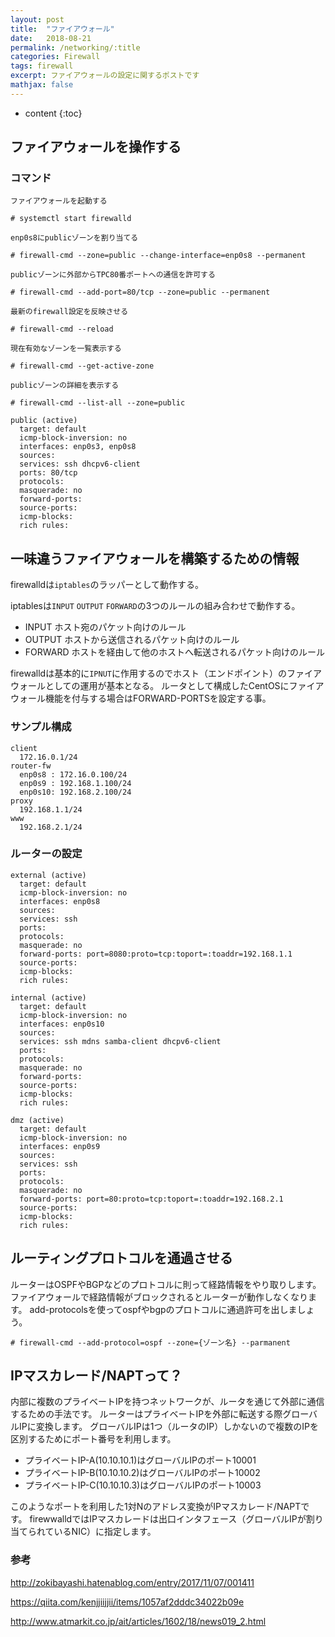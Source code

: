 ```yaml
---
layout: post
title:  "ファイアウォール"
date:   2018-08-21
permalink: /networking/:title
categories: Firewall
tags: firewall
excerpt: ファイアウォールの設定に関するポストです
mathjax: false
---
```


* content
{:toc}

## ファイアウォールを操作する

### コマンド

```
ファイアウォールを起動する

# systemctl start firewalld
```

```
enp0s8にpublicゾーンを割り当てる

# firewall-cmd --zone=public --change-interface=enp0s8 --permanent
```

```
publicゾーンに外部からTPC80番ポートへの通信を許可する

# firewall-cmd --add-port=80/tcp --zone=public --permanent
```

```
最新のfirewall設定を反映させる

# firewall-cmd --reload
```

```
現在有効なゾーンを一覧表示する

# firewall-cmd --get-active-zone
```

```
publicゾーンの詳細を表示する

# firewall-cmd --list-all --zone=public

public (active)
  target: default
  icmp-block-inversion: no
  interfaces: enp0s3, enp0s8
  sources:
  services: ssh dhcpv6-client
  ports: 80/tcp
  protocols:
  masquerade: no
  forward-ports:
  source-ports:
  icmp-blocks:
  rich rules:
```


## 一味違うファイアウォールを構築するための情報

firewalldは`iptables`のラッパーとして動作する。

iptablesは`INPUT` `OUTPUT` `FORWARD`の3つのルールの組み合わせで動作する。

- INPUT ホスト宛のパケット向けのルール
- OUTPUT ホストから送信されるパケット向けのルール
- FORWARD ホストを経由して他のホストへ転送されるパケット向けのルール

firewalldは基本的に`IPNUT`に作用するのでホスト（エンドポイント）のファイアウォールとしての運用が基本となる。
ルータとして構成したCentOSにファイアウォール機能を付与する場合はFORWARD-PORTSを設定する事。

### サンプル構成
```
client
  172.16.0.1/24
router-fw
  enp0s8 : 172.16.0.100/24
  enp0s9 : 192.168.1.100/24
  enp0s10: 192.168.2.100/24
proxy
  192.168.1.1/24
www
  192.168.2.1/24
```
### ルーターの設定

```
external (active)
  target: default
  icmp-block-inversion: no
  interfaces: enp0s8
  sources:
  services: ssh
  ports:
  protocols:
  masquerade: no
  forward-ports: port=8080:proto=tcp:toport=:toaddr=192.168.1.1
  source-ports:
  icmp-blocks:
  rich rules:

internal (active)
  target: default
  icmp-block-inversion: no
  interfaces: enp0s10
  sources:
  services: ssh mdns samba-client dhcpv6-client
  ports:
  protocols:
  masquerade: no
  forward-ports:
  source-ports:
  icmp-blocks:
  rich rules:

dmz (active)
  target: default
  icmp-block-inversion: no
  interfaces: enp0s9
  sources:
  services: ssh
  ports:
  protocols:
  masquerade: no
  forward-ports: port=80:proto=tcp:toport=:toaddr=192.168.2.1
  source-ports:
  icmp-blocks:
  rich rules:
```

## ルーティングプロトコルを通過させる

ルーターはOSPFやBGPなどのプロトコルに則って経路情報をやり取りします。
ファイアウォールで経路情報がブロックされるとルーターが動作しなくなります。
add-protocolsを使ってospfやbgpのプロトコルに通過許可を出しましょう。

```
# firewall-cmd --add-protocol=ospf --zone={ゾーン名} --parmanent
```

## IPマスカレード/NAPTって？

内部に複数のプライベートIPを持つネットワークが、ルータを通じて外部に通信するための手法です。
ルーターはプライベートIPを外部に転送する際グローバルIPに変換します。
グローバルIPは1つ（ルータのIP）しかないので複数のIPを区別するためにポート番号を利用します。

- プライベートIP-A(10.10.10.1)はグローバルIPのポート10001
- プライベートIP-B(10.10.10.2)はグローバルIPのポート10002
- プライベートIP-C(10.10.10.3)はグローバルIPのポート10003

このようなポートを利用した1対Nのアドレス変換がIPマスカレード/NAPTです。
firewwalldではIPマスカレードは出口インタフェース（グローバルIPが割り当てられているNIC）に指定します。

### 参考

http://zokibayashi.hatenablog.com/entry/2017/11/07/001411

https://qiita.com/kenjjiijjii/items/1057af2dddc34022b09e

http://www.atmarkit.co.jp/ait/articles/1602/18/news019_2.html
